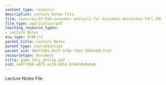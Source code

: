 ```yaml
---
content_type: resource
description: Lecture Notes File.
file: /courses/15-010-economic-analysis-for-business-decisions-fall-2004/a4d77968a675ac39d952b7665de9a0a0_game_thry_philip.pdf
file_type: application/pdf
learning_resource_types:
- Lecture Notes
ocw_type: OCWFile
parent_title: Lecture Notes
parent_type: CourseSection
parent_uid: 98ef3101-0ef7-5f0a-f1e2-25041b9c7c1d
resourcetype: Document
title: game_thry_philip.pdf
uid: a4d77968-a675-ac39-d952-b7665de9a0a0
---
```

Lecture Notes File.

